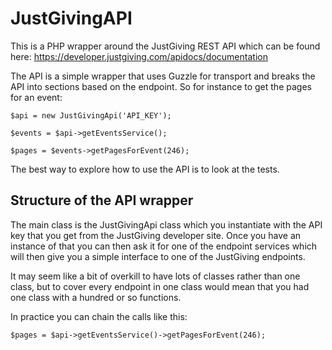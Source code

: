 JustGivingAPI
=============

This is a PHP wrapper around the JustGiving REST API which can be found here: https://developer.justgiving.com/apidocs/documentation

The API is a simple wrapper that uses Guzzle for transport and breaks the API into sections based on the endpoint. So for instance
to get the pages for an event:

```
$api = new JustGivingApi('API_KEY');

$events = $api->getEventsService();

$pages = $events->getPagesForEvent(246);
```

The best way to explore how to use the API is to look at the tests.

## Structure of the API wrapper

The main class is the JustGivingApi class which you instantiate with the API key that you get from the JustGiving developer site. Once you have an instance of that you can then ask it for one of the endpoint services which will then give you a simple interface to one of the JustGiving endpoints.

It may seem like a bit of overkill to have lots of classes rather than one class, but to cover every endpoint in one class would mean that you had one class with a hundred or so functions.

In practice you can chain the calls like this:

```
$pages = $api->getEventsService()->getPagesForEvent(246);
```

